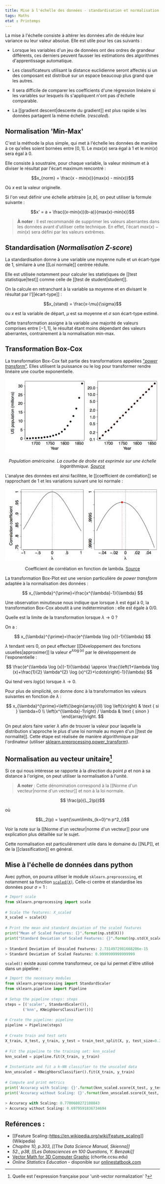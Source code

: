 ```yaml
---
title: Mise à l'échelle des données - standardisation et normalisation
tags: Maths
etat : Printemps
---
```


La mise à l'échelle consiste à altérer les données afin de réduire leur variance ou leur valeur absolue. Elle est utile pour les cas suivants :

- Lorsque les variables d'un jeu de données ont des ordres de grandeur différents, ces derniers peuvent fausser les estimations des algorithmes d'apprentissage automatique.

- Les classificateurs utilisant la distance euclidienne seront affectés si un des composant est distribué sur un espace beaucoup plus grand que les autres. 

- Il sera difficile de comparer les coefficients d'une régression linéaire si les variables sur lesquels ils s'appliquent n'ont pas d'échelle comparable. 

- La [[gradient descent\|descente du gradient]] est plus rapide si les données partagent la même échelle. (*rescaled*).


## Normalisation 'Min-Max'

C'est la méthode la plus simple, qui met à l'échelle les données de manière à ce qu'elles soient bornées entre $[0, 1]$. Le $max(x)$ sera égal à 1 et le $min(x)$ sera égal à 0.

Elle consiste à soustraire, pour chaque variable, la valeur minimum et à diviser le résultat par l'écart maximum rencontré :

$$x_{norm} = \frac{x - min(x)}{max(x) - min(x)}$$

Où $x$ est la valeur originelle. 

Si l'on veut définir une échelle arbitraire $[a,b]$, on peut utiliser la formule suivante :

$$x' = a + \frac{(x-min(x))(b-a)}{max(x)-min(x)}$$

> **À noter** :  Il est recommandé de supprimer les valeurs aberrantes dans les données avant d'utiliser cette technique. En effet, l'écart $max(x) - min(x)$ sera défini par les valeurs extrêmes.

## Standardisation (*Normalisation Z-score*)
La standardisation donne à une variable une moyenne nulle et un écart-type de 1, similaire à une [[Loi normale]] centrée réduite. 

Elle est utilisée notamment pour calculer les statistiques de [[test statistique\|test]] comme celle de [[test de student\|student]].

On la calcule en retranchant à la variable sa moyenne et en divisant le résultat par l'[[écart-type]] :

$$x_{stand} = \frac{x-\mu}{\sigma}$$

ou $x$ est la variable de départ, $\mu$ est sa moyenne et $\sigma$ son écart-type estimé.

Cette transformation assigne à la variable une majorité de valeurs comprises entre $[-1, 1]$, le résultat étant moins dépendant des valeurs aberrantes, contrairement à la normalisation min-max.


## Transformation Box-Cox

La transformation Box-Cox fait partie des transformations appelées ["*power transform*"](http://onlinestatbook.com/2/transformations/tukey.html). Elles utilisent la puissance ou le log pour transformer rendre linéaire une courbe exponentielle. 

![log-transform](/assets/img/log_transform.png#center)
<div align="center">
	<p> <i>
	Population américaine. La courbe de droite est exprimée sur une échelle logarithmique. <a href="http://onlinestatbook.com/2/transformations/tukey.html"> Source </a> </i>
</p>
</div>

L'analyse des données est ainsi facilitée, le [[coefficient de corrélation]] se rapprochant de 1 et les variations suivant une loi normale :

![](/assets/img/transform_corr.png#center)

<div align="center">
	<p>
	Coefficient de corrélation en fonction de lambda.	
	<a href="http://onlinestatbook.com/2/transformations/tukey.html"> Source </a>
</p>
</div>

La transformation Box-Plot est une version particulière de *power transform* adaptée à la normalisation des données :

$$
x_{\lambda}^{\prime}=\frac{x^{\lambda}-1}{\lambda}
$$

Une observation minutieuse nous indique que lorsque $\lambda$ est égal à $0$, la transformation Box-Cox aboutit à une indétermination : elle est égale à 0/0.

Quelle est la limite de la transformation lorsque  $\lambda \rightarrow 0$ ?

On a :

$$
x_{\lambda}^{\prime}=\frac{e^{\lambda \log (x)}-1}{\lambda}
$$

$\lambda$ tendant vers $0$, on peut effectuer [[Développement des fonctions usuelles\|approximer]] la valeur $e^{\lambda \log (x)}$ par le développement de l'exponentielle :

$$
\frac{e^{\lambda \log (x)}-1}{\lambda} \approx \frac{\left(1+\lambda \log (x)+\frac{1}{2} \lambda^{2} \log (x)^{2}+\cdots\right)-1}{\lambda}
$$

Qui tend vers $log(x)$ lorsque $\lambda \rightarrow 0$.

Pour plus de simplicité, on donne donc à la transformation les valeurs suivantes en fonction de $\lambda$ :

$$
x_{\lambda}^{\prime}=\left\{\begin{array}{ll}
\log \left(x\right) & \text { si } \lambda=0 \\
\left(x^{\lambda}-1\right) / \lambda & \text { sinon }
\end{array}\right.
$$

On peut alors faire varier $\lambda$ afin de trouver la valeur pour laquelle la distribution s'approche le plus d'une loi normale au moyen d'un [[test de normalité]]. Cette étape est réalisée de manière algorithmique par l'ordinateur (utiliser [sklearn.preprocessing.power_transform](https://scikit-learn.org/stable/modules/generated/sklearn.preprocessing.power_transform.html?highlight=box%20cox)).


## Normalisation au vecteur unitaire[^1]

Si ce qui nous intéresse se rapporte à la *direction* du point $p$ et non à sa distance à l'origine, on peut utiliser la normalisation à l'unité.

> **A noter** : Cette dénomination correspond à la [[Norme d'un vecteur\|norme d'un vecteur]] et non à la loi normale.

$$ \frac{p}{L_2(p)}$$

où

$$L_2(p) = \sqrt{\sum\limits_{k=0}^n p^2_i}$$

Voir la note sur la [[Norme d'un vecteur\|norme d'un vecteur]] pour une explication plus détaillée sur le sujet.

Cette normalisation est particulièrement utile dans le domaine du [[NLP]], et de la [[classification]] en général.

[^1]: Quelle est l'expression française pour 'unit-vector normalization' ?

## Mise à l'échelle de données dans python

Avec python, on pourra utiliser le module `sklearn.preprocessing`, et notamment sa fonction [`scaled(X)`](https://scikit-learn.org/stable/modules/generated/sklearn.preprocessing.scale.html). Celle-ci centre et standardise les données pour $\sigma = 1$ :

```python
# Import scale
from sklearn.preprocessing import scale

# Scale the features: X_scaled
X_scaled = scale(X)

# Print the mean and standard deviation of the scaled features
print("Mean of Scaled Features: {}".format(np.std(X)))
print("Standard Deviation of Scaled Features: {}".format(np.std(X_scaled)))

> Standard Deviation of Unscaled Features: 2.7314972981668206e-15 
> Standard Deviation of Scaled Features: 0.9999999999999999
````

`scaled()` existe aussi comme transformeur, ce qui lui permet d'être utilisé dans un pipeline :

```python
# Import the necessary modules
from sklearn.preprocessing import StandardScaler
from sklearn.pipeline import Pipeline

# Setup the pipeline steps: steps
steps = [('scaler', StandardScaler()),
        ('knn', KNeighborsClassifier())]

# Create the pipeline: pipeline
pipeline = Pipeline(steps)

# Create train and test sets
X_train, X_test, y_train, y_test = train_test_split(X, y, test_size=0.3, random_state=42)

# Fit the pipeline to the training set: knn_scaled
knn_scaled = pipeline.fit(X_train, y_train)

# Instantiate and fit a k-NN classifier to the unscaled data
knn_unscaled = KNeighborsClassifier().fit(X_train, y_train)

# Compute and print metrics
print('Accuracy with Scaling: {}'.format(knn_scaled.score(X_test, y_test)))
print('Accuracy without Scaling: {}'.format(knn_unscaled.score(X_test, y_test)))

> Accuracy with Scaling: 0.7700680272108843 
> Accuracy without Scaling: 0.6979591836734694
````



## Reférences :

- [[Feature Scaling::https://en.wikipedia.org/wiki/Feature_scaling]] (Wikipedia)
- *Chapitre 10, p.303, [[The Data Science Manual, Skienna]]*
- *52., p38, [[Les Datasciences en 100 Questions, Y. Benzaki]]*
- [Vector Math for 3D Computer Graphic](https://chortle.ccsu.edu/VectorLessons/vectorIndex.html#07) (chortle.ccsu.edu)
- *Online Statistics Education* - disponible sur [onlinestatbook.com](http://onlinestatbook.com/2/transformations/box-cox.html)